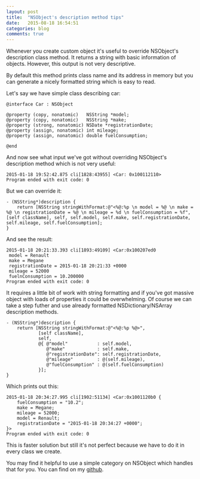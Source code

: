 ```yaml
---
layout: post
title:  "NSObject's description method tips"
date:   2015-08-18 16:54:51
categories: blog
comments: true
---
```

Whenever you create custom object it's useful to override NSObject's description class method.
It returns a string with basic information of objects. However, this output is not very descriptive.

By default this method prints class name and its address in memory but you can generate a nicely formatted string which is easy to read.

Let's say we have simple class describing car:

~~~ objc
@interface Car : NSObject

@property (copy, nonatomic)   NSString *model;
@property (copy, nonatomic)   NSString *make;
@property (strong, nonatomic) NSDate *registrationDate;
@property (assign, nonatomic) int mileage;
@property (assign, nonatomic) double fuelConsumption;

@end
~~~
And now see what input we've got without overriding NSObject's description method which is not very useful:

~~~ objc
2015-01-18 19:52:42.875 cli[1828:43955] <Car: 0x100112110>
Program ended with exit code: 0
~~~

But we can override it:

~~~ objc
- (NSString*)description {
    return [NSString stringWithFormat:@"<%@:%p \n model = %@ \n make = %@ \n registrationDate = %@ \n mileage = %d \n fuelConsumption = %f", [self className], self, self.model, self.make, self.registrationDate, self.mileage, self.fuelConsumption];
}
~~~

And see the result:

~~~ objc
2015-01-18 20:21:33.393 cli[1893:49109] <Car:0x100207ed0
 model = Renault
 make = Megane
 registrationDate = 2015-01-18 20:21:33 +0000
 mileage = 52000
 fuelnConsumption = 10.200000
Program ended with exit code: 0
~~~

It requires a little bit of work with string formatting and if you've got massive object with loads of properties it could be overwhelming. Of course we can take a step futher and use already formatted NSDictionary/NSArray description methods.

~~~ objc
- (NSString*)description {
    return [NSString stringWithFormat:@"<%@:%p %@>",
            [self className],
            self,
            @{ @"model"           : self.model,
               @"make"            : self.make,
               @"registrationDate": self.registrationDate,
               @"mileage"         : @(self.mileage),
               @"fuelConsumption" : @(self.fuelConsumption)
            }];
}
~~~

Which prints out this:

~~~ objc
2015-01-18 20:34:27.995 cli[1902:51134] <Car:0x1001120b0 {
    fuelConsumption = "10.2";
    make = Megane;
    mileage = 52000;
    model = Renault;
    registrationDate = "2015-01-18 20:34:27 +0000";
}>
Program ended with exit code: 0
~~~

This is faster solution but still it's not perfect because we have to do it in every class we create.

You may find it helpful to use a simple category on NSObject which handles that for you. You can find on my [github](https://github.com/tailec/NSObject-Description-category).
